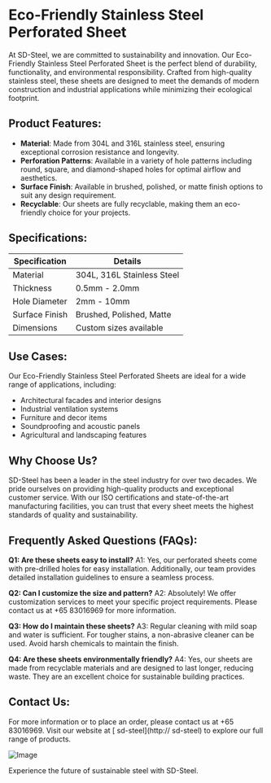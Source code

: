 # Eco-Friendly Stainless Steel Perforated Sheet

At SD-Steel, we are committed to sustainability and innovation. Our Eco-Friendly Stainless Steel Perforated Sheet is the perfect blend of durability, functionality, and environmental responsibility. Crafted from high-quality stainless steel, these sheets are designed to meet the demands of modern construction and industrial applications while minimizing their ecological footprint.

## Product Features:
- **Material**: Made from 304L and 316L stainless steel, ensuring exceptional corrosion resistance and longevity.
- **Perforation Patterns**: Available in a variety of hole patterns including round, square, and diamond-shaped holes for optimal airflow and aesthetics.
- **Surface Finish**: Available in brushed, polished, or matte finish options to suit any design requirement.
- **Recyclable**: Our sheets are fully recyclable, making them an eco-friendly choice for your projects.

## Specifications:

| Specification | Details |
|---------------|---------|
| Material      | 304L, 316L Stainless Steel |
| Thickness     | 0.5mm - 2.0mm |
| Hole Diameter | 2mm - 10mm |
| Surface Finish| Brushed, Polished, Matte |
| Dimensions    | Custom sizes available |

## Use Cases:
Our Eco-Friendly Stainless Steel Perforated Sheets are ideal for a wide range of applications, including:
- Architectural facades and interior designs
- Industrial ventilation systems
- Furniture and decor items
- Soundproofing and acoustic panels
- Agricultural and landscaping features

## Why Choose Us?
SD-Steel has been a leader in the steel industry for over two decades. We pride ourselves on providing high-quality products and exceptional customer service. With our ISO certifications and state-of-the-art manufacturing facilities, you can trust that every sheet meets the highest standards of quality and sustainability.

## Frequently Asked Questions (FAQs):

**Q1: Are these sheets easy to install?**
A1: Yes, our perforated sheets come with pre-drilled holes for easy installation. Additionally, our team provides detailed installation guidelines to ensure a seamless process.

**Q2: Can I customize the size and pattern?**
A2: Absolutely! We offer customization services to meet your specific project requirements. Please contact us at +65 83016969 for more information.

**Q3: How do I maintain these sheets?**
A3: Regular cleaning with mild soap and water is sufficient. For tougher stains, a non-abrasive cleaner can be used. Avoid harsh chemicals to maintain the finish.

**Q4: Are these sheets environmentally friendly?**
A4: Yes, our sheets are made from recyclable materials and are designed to last longer, reducing waste. They are an excellent choice for sustainable building practices.

## Contact Us:
For more information or to place an order, please contact us at +65 83016969. Visit our website at [ sd-steel](http:// sd-steel) to explore our full range of products.

![Image](https://github.com/user-attachments/assets/2567258e-e124-4816-932d-1809bd27ef0b)

Experience the future of sustainable steel with SD-Steel.